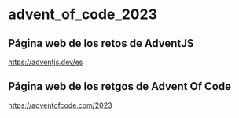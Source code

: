 # advent_of_code_2023

## Página web de los retos de AdventJS
https://adventjs.dev/es

## Página web de los retgos de Advent Of Code
https://adventofcode.com/2023
